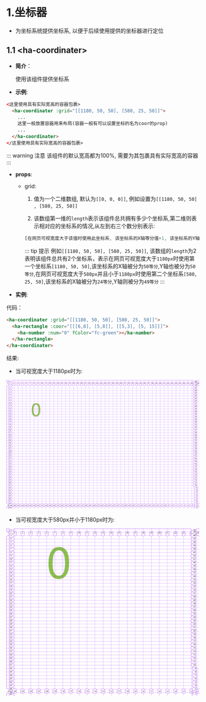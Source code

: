 # 1.坐标器

- 为坐标系统提供坐标系, 以便于后续使用提供的坐标器进行定位

## 1.1 &lt;ha-coordinater>

- **简介**：

  使用该组件提供坐标系

- **示例**:

``` html
<这里使用具有实际宽高的容器包裹>
  <ha-coordinater :grid="[[1180, 50, 50], [580, 25, 50]]">
    ...
    这里一般放置容器用来布局(容器一般有可以设置坐标的名为coor的prop)
    ...
  </ha-coordinater>
</这里使用具有实际宽高的容器包裹>
```
::: warning 注意
该组件的默认宽高都为100%, 需要为其包裹具有实际宽高的容器
:::

- **props**:

  - grid:

    1. 值为一个二维数组, 默认为`[[0, 0, 0]]`, 例如设置为`[[1180, 50, 50]  , [580, 25, 50]]`

    2. 该数组第一维的`length`表示该组件总共拥有多少个坐标系,第二维则表示相对应的坐标系的情况,从左到右三个数分别表示:

      ```js
      [在网页可视宽度大于该值时使用此坐标系, 该坐标系的X轴等分值+1, 该坐标系的Y轴等分值+1]
      ```

    ::: tip 提示
    例如`[[1180, 50, 50], [580, 25, 50]]`, 该数组的`length`为2表明该组件总共有2个坐标系，表示在网页可视宽度大于`1180px`时使用第一个坐标系`[1180, 50, 50]`,该坐标系的X轴被分为`50等分`,Y轴也被分为`50等分`,在网页可视宽度大于`580px`并且小于`1180px`时使用第二个坐标系`[580, 25, 50]`,该坐标系的X轴被分为`24等分`,Y轴则被分为`49等分`
    :::

- **实例**:

代码：

``` html 
<ha-coordinater :grid="[[1180, 50, 50], [580, 25, 50]]">
  <ha-rectangle :coor="[[[6,8], [5,8]], [[5,3], [5, 15]]]">
    <ha-number :num="0" fColor="fc-green"></ha-number>
  </ha-rectangle>
</ha-coordinater>
```

结果:

<doc-result>
  <coor-example></coor-example>
</doc-result>

  - 当可视宽度大于1180px时为:

![结果1](../../assets/imgs/ha-coordinater实例图1.png)

  - 当可视宽度大于580px并小于1180px时为:
  
![结果2](../../assets/imgs/ha-coordinater实例图2.png)
